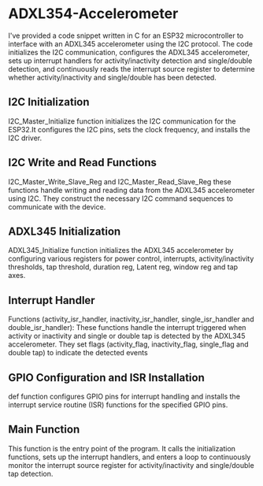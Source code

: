 # **ADXL354-Accelerometer**
I've provided a code snippet written in C for an ESP32 microcontroller to interface with an ADXL345 accelerometer using the I2C protocol. The code initializes the I2C communication, configures the ADXL345 accelerometer, sets up interrupt handlers for activity/inactivity detection and single/double detection, and continuously reads the interrupt source register to determine whether activity/inactivity and single/double has been detected.
## **I2C Initialization**
I2C_Master_Initialize function initializes the I2C communication for the ESP32.It configures the I2C pins, sets the clock frequency, and installs the I2C driver.
## **I2C Write and Read Functions**
I2C_Master_Write_Slave_Reg and I2C_Master_Read_Slave_Reg these functions handle writing and reading data from the ADXL345 accelerometer using I2C. They construct the necessary I2C command sequences to communicate with the device.
## **ADXL345 Initialization**
ADXL345_Initialize function initializes the ADXL345 accelerometer by configuring various registers for power control, interrupts, activity/inactivity thresholds, tap threshold, duration reg, Latent reg, window reg and tap axes.
## **Interrupt Handler**
Functions (activity_isr_handler, inactivity_isr_handler, single_isr_handler and double_isr_handler): These functions handle the interrupt triggered when activity or inactivity and single or double tap is detected by the ADXL345 accelerometer. They set flags (activity_flag, inactivity_flag, single_flag and double tap) to indicate the detected events
## **GPIO Configuration and ISR Installation** 
def function configures GPIO pins for interrupt handling and installs the interrupt service routine (ISR) functions for the specified GPIO pins.
## **Main Function**
This function is the entry point of the program. It calls the initialization functions, sets up the interrupt handlers, and enters a loop to continuously monitor the interrupt source register for activity/inactivity and single/double tap detection.
